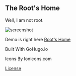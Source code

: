 The Root's Home
---
Well, I am not root.

![screenshot](https://github.com/rmsubekti/the-roots-home/raw/master/screenshot.png)


Demo is right here [Root's Home](https://rmsubekti.github.io/the-roots-home/)


Built With GoHugo.io

Icons By Ionicons.com

[License](https://raw.githubusercontent.com/rmsubekti/the-roots-home/master/LICENSE)